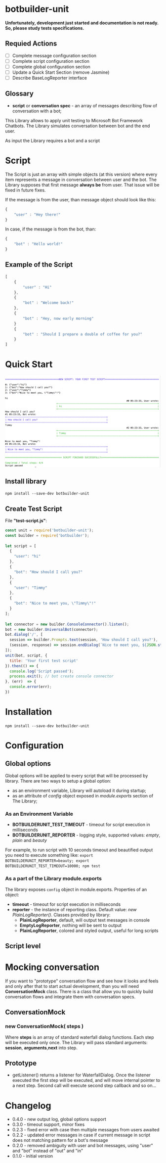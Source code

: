# botbuilder-unit

**Unfortunately, development just started and documentation is not ready. So, please study tests specifications.** 


## Requied Actions
- [ ] Complete message configuration section
- [ ] Complete script configuration section 
- [ ] Complete global configuration section
- [ ] Update a Quick Start Section (remove Jasmine)
- [ ] Describe BaseLogReporter interface
 
## Glossary
- **script** or **conversation spec** - an array of messages describing flow of conversation with a bot;

This Library allows to apply unit testing to Microsoft Bot Framework Chatbots. 
The Library simulates conversation between bot and the end user. 

As input the Library requires a bot and a script

# Script 

The Script is just an array with simple objects (at this version) where every item represents a message in conversation between user and the bot. The Library supposes that first message **always be** from user. That issue will be fixed in future fixes.

If the message is from the user, than message object should look like this:

```javascript
{
    "user" : "Hey there!"
}
```

In case, if the message is from the bot, than:
 
```javascript
{
    "bot" : "Hello world!"
}
```
 
## Example of the Script

```javascript
[
    {
        "user" : "Hi"
    },
    {
        "bot" : "Welcome back!"
    },
    {
        "bot" : "Hey, now early morning"
    }
    {
        "bot" : "Should I prepare a double of coffee for you?"
    }
]
```
  

# Quick Start

![Script output for sample script](https://github.com/gudwin/botbuilder-unit/blob/master/examples/example-of-beauty-log.png?raw=true)

## Install library

`npm install --save-dev botbuilder-unit`

## Create Test Script

File **"test-script.js"**:
```javascript
const unit = require('botbuilder-unit');
const builder = require('botbuilder');

let script = [
  {
    "user": "hi"
  },
  {
    "bot": "How should I call you?"
  },
  {
    "user": "Timmy"
  },
  {
    "bot": "Nice to meet you, \"Timmy\"!"
  }
];

let connector = new builder.ConsoleConnector().listen();
bot = new builder.UniversalBot(connector);
bot.dialog('/', [
  session => builder.Prompts.text(session, 'How should I call you?'),
  (session, response) => session.endDialog(`Nice to meet you, ${JSON.stringify(response.response)}!`)
]);
unit(bot, script, {
  title: 'Your first test script'
}).then(() => {
  console.log('Script passed');
  process.exit(); // bot create console connector
}, (err)  => {
  console.error(err);
})

```

#  Installation

`npm install --save-dev botbuilder-unit`

# Configuration

## Global options

Global options will be applied to every script that will be processed by library. There are two ways to setup a global option:
- as an environment variable, Library will autoload it during startup;
- as an attribute of _config_ object exposed in _module.exports_ section of The Library; 
 
### As an Environment Variable

- **BOTBUILDERUNIT_TEST_TIMEOUT** - timeout for script execution in milliseconds
- **BOTBUILDERUNIT_REPORTER** - logging style, supported values: _empty_, _plain_ and _beauty_

For example, to run script with 10 seconds timeout and beautified output you need to execute something like: 
`export BOTBUILDERUNIT_REPORTER=beauty; export BOTBUILDERUNIT_TEST_TIMEOUT=10000; npm test`

### As a part of the Library module.exports

The library exposes `config` object in module.exports. Properties of an object:
- **timeout** - timeout for script execution in milliseconds
- **reporter** - the instance of reporting class. Default value: _new PlainLogReporter()_. Classes provided by library:
  - **PlainLogReporter**, default, will output text messages in console 
  - **EmptyLogReporter**, nothing will be sent to output
  - **PlainLogReporter**, colored and styled output, useful for long scripts 

## Script level

# Mocking conversation
 
 If you want to "prototype" conversation flow and see how it looks and feels and only after that to start actual development, than you will need **ConversationMock** class. 
 There is a class that allow you to quickly build conversation flows and integrate them with conversation specs.   

## ConversationMock 

### new ConversationMock( steps ) 
 Where **steps** is an array of standard waterfall dialog functions. Each step will be executed only once. The Library will pass standard arguments: __session__, __arguments__,__next__ into step.  
 
 **Prototype**
-------------- 
 
- getListener() returns a listener for WaterfallDialog. Once the listener executed the first step will be executed, and will move internal pointer to a next step. Second call will execute second step callback and so on...

# Changelog
- 0.4.0 - new output log, global options support
- 0.3.0 - timeout support, minor fixes
- 0.2.3 - fixed error with case then multiple messages from users awaited
- 0.2.2 - updated error messages in case if current message in script does not matching pattern for a bot's message
- 0.2.0 - removed ambiguity with user and bot messages, using "user" and "bot" instead of "out" and "in"
- 0.1.0 - initial version
